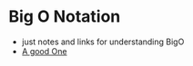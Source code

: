 # Big O Notation
- just notes and links for understanding BigO
- [A good One](http://discrete.gr/complexity/)
